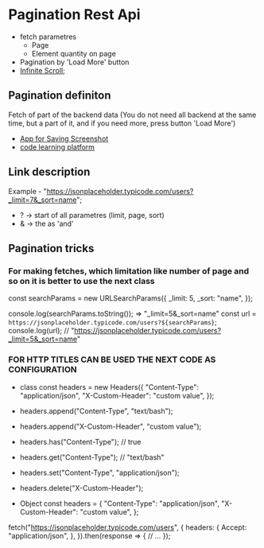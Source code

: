 # Pagination Rest Api

- fetch parametres
  - Page
  - Element quantity on page
- Pagination by 'Load More' button
- [Infinite Scroll](https://infinite-scroll.com/);


## Pagination definiton 
Fetch of part of the backend data (You do not need all backend at the same time, but a part of it, and if you need more, press button 'Load More')

- [App for Saving Screenshot](https://gyazo.com/) 
- [code learning platform](https://codepen.io/)


## Link description
Example - "https://jsonplaceholder.typicode.com/users?_limit=7&_sort=name";
- ? -> start of all parametres (limit, page, sort)
- & -> the as 'and' 


## Pagination tricks

### For making fetches, which limitation like number of page and so on it is better to use the next class 

const searchParams = new URLSearchParams({
  _limit: 5,
  _sort: "name",
});

console.log(searchParams.toString()); => "_limit=5&_sort=name"
const url = `https://jsonplaceholder.typicode.com/users?${searchParams}`;
console.log(url); // "https://jsonplaceholder.typicode.com/users?_limit=5&_sort=name"


### FOR HTTP TITLES CAN BE USED THE NEXT CODE  AS CONFIGURATION

- class
const headers = new Headers({
  "Content-Type": "application/json",
  "X-Custom-Header": "custom value",
});

- headers.append("Content-Type", "text/bash");
- headers.append("X-Custom-Header", "custom value");
- headers.has("Content-Type"); // true
- headers.get("Content-Type"); // "text/bash"
- headers.set("Content-Type", "application/json");
- headers.delete("X-Custom-Header");

- Object
const headers = {
  "Content-Type": "application/json",
  "X-Custom-Header": "custom value",
};

fetch("https://jsonplaceholder.typicode.com/users", {
  headers: {
    Accept: "application/json",
  },
}).then(response => {
  // ...
});
